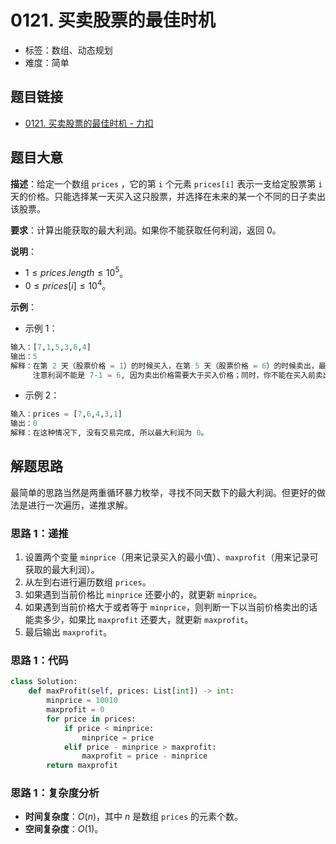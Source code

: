 # 0121. 买卖股票的最佳时机

- 标签：数组、动态规划
- 难度：简单

## 题目链接

- [0121. 买卖股票的最佳时机 - 力扣](https://leetcode.cn/problems/best-time-to-buy-and-sell-stock/)

## 题目大意

**描述**：给定一个数组 `prices` ，它的第 `i` 个元素 `prices[i]` 表示一支给定股票第 `i` 天的价格。只能选择某一天买入这只股票，并选择在未来的某一个不同的日子卖出该股票。

**要求**：计算出能获取的最大利润。如果你不能获取任何利润，返回 $0$。

**说明**：

- $1 \le prices.length \le 10^5$。
- $0 \le prices[i] \le 10^4$。

**示例**：

- 示例 1：

```python
输入：[7,1,5,3,6,4]
输出：5
解释：在第 2 天（股票价格 = 1）的时候买入，在第 5 天（股票价格 = 6）的时候卖出，最大利润 = 6-1 = 5 。
     注意利润不能是 7-1 = 6, 因为卖出价格需要大于买入价格；同时，你不能在买入前卖出股票。
```

- 示例 2：

```python
输入：prices = [7,6,4,3,1]
输出：0
解释：在这种情况下, 没有交易完成, 所以最大利润为 0。
```

## 解题思路

最简单的思路当然是两重循环暴力枚举，寻找不同天数下的最大利润。但更好的做法是进行一次遍历，递推求解。

### 思路 1：递推


1. 设置两个变量 `minprice`（用来记录买入的最小值）、`maxprofit`（用来记录可获取的最大利润）。
2. 从左到右进行遍历数组 `prices`。
3. 如果遇到当前价格比 `minprice` 还要小的，就更新 `minprice`。
4. 如果遇到当前价格大于或者等于 `minprice`，则判断一下以当前价格卖出的话能卖多少，如果比 `maxprofit` 还要大，就更新 `maxprofit`。
5. 最后输出 `maxprofit`。

### 思路 1：代码

```python
class Solution:
    def maxProfit(self, prices: List[int]) -> int:
        minprice = 10010
        maxprofit = 0
        for price in prices:
            if price < minprice:
                minprice = price
            elif price - minprice > maxprofit:
                maxprofit = price - minprice
        return maxprofit
```

### 思路 1：复杂度分析

- **时间复杂度**：$O(n)$，其中 $n$ 是数组 `prices` 的元素个数。
- **空间复杂度**：$O(1)$。

